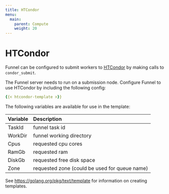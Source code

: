 ```yaml
---
title: HTCondor
menu:
  main:
    parent: Compute
    weight: 20
---
```

# HTCondor

Funnel can be configured to submit workers to [HTCondor][htcondor] by making 
calls to `condor_submit`.

The Funnel server needs to run on a submission node.
Configure Funnel to use HTCondor by including the following config:

```YAML
{{< htcondor-template >}}
```
The following variables are available for use in the template:

| Variable    |  Description |
|:------------|:-------------|
|TaskId       | funnel task id |
|WorkDir      | funnel working directory |
|Cpus         | requested cpu cores |
|RamGb        | requested ram |
|DiskGb       | requested free disk space |
|Zone         | requested zone (could be used for queue name) |

See https://golang.org/pkg/text/template for information on creating templates.

[htcondor]: https://research.cs.wisc.edu/htcondor/
